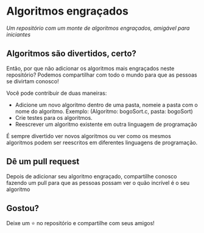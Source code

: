 # Algoritmos engraçados

_Um repositório com um monte de algoritmos engraçados, amigável para iniciantes_

## Algoritmos são divertidos, certo?

Então, por que não adicionar os algoritmos mais engraçados neste repositório? Podemos compartilhar com todo o mundo para que as pessoas se divirtam conosco!

Você pode contribuir de duas maneiras:

- Adicione um novo algoritmo dentro de uma pasta, nomeie a pasta com o nome do algoritmo. Exemplo: (Algoritmo: bogoSort.c, pasta: bogoSort)
- Crie testes para os algoritmos.
- Reescrever um algoritmo existente em outra linguagem de programação

É sempre divertido ver novos algoritmos ou ver como os mesmos algoritmos podem ser reescritos em diferentes linguagens de programação.

## Dê um pull request

Depois de adicionar seu algoritmo engraçado, compartilhe conosco fazendo um pull para que as pessoas possam ver o quão incrível é o seu algoritmo

## Gostou?

Deixe um :star: no repositório e compartilhe com seus amigos!
